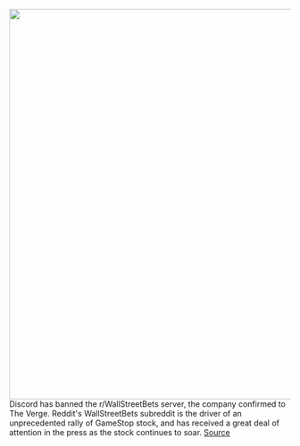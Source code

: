 <img src='https://cdn.vox-cdn.com/thumbor/69CakoidcXZ8bSzw8sgOLvmExGo=/0x0:2040x1360/1200x800/filters:focal(857x517:1183x843)/cdn.vox-cdn.com/uploads/chorus_image/image/68730933/acastro_200318_1777_discord_0001.0.0.jpg' width='700px' /><br/>
Discord has banned the r/WallStreetBets server, the company confirmed to The Verge. Reddit's WallStreetBets subreddit is the driver of an unprecedented rally of GameStop stock, and has received a great deal of attention in the press as the stock continues to soar.
<a href='https://www.theverge.com/2021/1/27/22253251/discord-bans-the-r-wallstreetbets-server'> Source <a/>